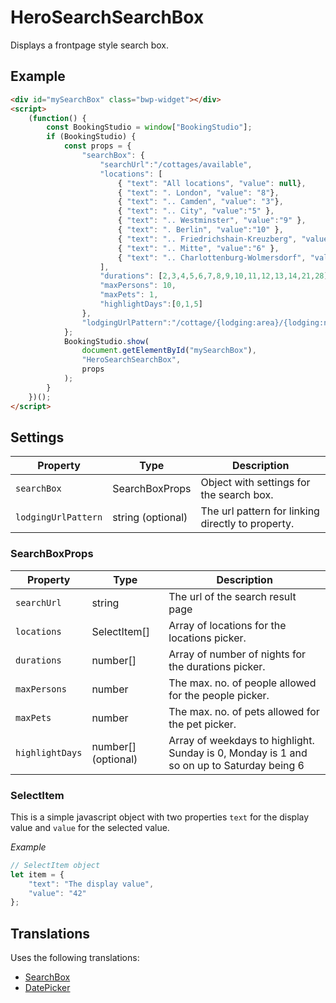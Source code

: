 # HeroSearchSearchBox

Displays a frontpage style search box.

## Example

```html
<div id="mySearchBox" class="bwp-widget"></div>
<script>
    (function() {
        const BookingStudio = window["BookingStudio"];
        if (BookingStudio) {
            const props = {
                "searchBox": {
                    "searchUrl":"/cottages/available",
                    "locations": [
                        { "text": "All locations", "value": null},
                        { "text": ". London", "value": "8"},
                        { "text": ".. Camden", "value": "3"},
                        { "text": ".. City", "value":"5" },
                        { "text": ".. Westminster", "value":"9" },
                        { "text": ". Berlin", "value":"10" },
                        { "text": ".. Friedrichshain-Kreuzberg", "value": "11" },
                        { "text": ".. Mitte", "value":"6" },
                        { "text": ".. Charlottenburg-Wolmersdorf", "value": "16" }
                    ],
                    "durations": [2,3,4,5,6,7,8,9,10,11,12,13,14,21,28],
                    "maxPersons": 10, 
                    "maxPets": 1,
                    "highlightDays":[0,1,5]
                },
                "lodgingUrlPattern":"/cottage/{lodging:area}/{lodging:name}/"
            };
            BookingStudio.show(
                document.getElementById("mySearchBox"),
                "HeroSearchSearchBox",
                props
            );
        }
    })();
</script>
```

## Settings

| Property                | Type                    | Description                                              |
|-------------------------|-------------------------|----------------------------------------------------------|
|```searchBox```          | SearchBoxProps          | Object with settings for the search box.                 |
|```lodgingUrlPattern```  | string (optional)       | The url pattern for linking directly to property.        |

### **SearchBoxProps**

| Property            | Type                    | Description                                              |
|---------------------|-------------------------|----------------------------------------------------------|
|```searchUrl```      | string                  | The url of the search result page                        |
|```locations```      | SelectItem[]            | Array of locations for the locations picker.             |
|```durations```      | number[]                | Array of number of nights for the durations picker.      |
|```maxPersons```     | number                  | The max. no. of people allowed for the people picker.    |
|```maxPets```        | number                  | The max. no. of pets allowed for the pet picker.         |
|```highlightDays```  | number[] (optional)     | Array of weekdays to highlight. Sunday is 0, Monday is 1 and so on up to Saturday being 6 |

### **SelectItem**

This is a simple javascript object with two properties ```text``` for the display value and ```value``` for the selected value.

*Example*
```javascript
// SelectItem object
let item = {
    "text": "The display value",
    "value": "42"
};
```

## Translations

Uses the following translations:

* [SearchBox](../translations/SearchBox.md)
* [DatePicker](../translations/DatePicker.md)